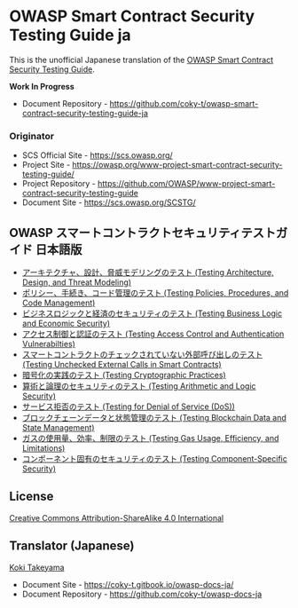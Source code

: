 # OWASP Smart Contract Security Testing Guide ja

This is the unofficial Japanese translation of the [OWASP Smart Contract Security Testing Guide](https://github.com/OWASP/www-project-smart-contract-security-testing-guide).

**Work In Progress**

- Document Repository - <https://github.com/coky-t/owasp-smart-contract-security-testing-guide-ja>

### Originator

- SCS Official Site - <https://scs.owasp.org/>
- Project Site - <https://owasp.org/www-project-smart-contract-security-testing-guide/>
- Project Repository - <https://github.com/OWASP/www-project-smart-contract-security-testing-guide>
- Document Site - <https://scs.owasp.org/SCSTG/>

## OWASP スマートコントラクトセキュリティテストガイド 日本語版

- [アーキテクチャ、設計、脅威モデリングのテスト (Testing Architecture, Design, and Threat Modeling)](Document/Document/0x05-Architecture-Design-and-Threat-Modeling.md)
- [ポリシー、手続き、コード管理のテスト (Testing Policies, Procedures, and Code Management)](Document/Document/0x06-Policies-Procedures-and-Code-Management.md)
- [ビジネスロジックと経済のセキュリティのテスト (Testing Business Logic and Economic Security)](Document/Document/0x07-Business-Logic-and-Economic-Security.md)
- [アクセス制御と認証のテスト (Testing Access Control and Authentication Vulnerabilties)](Document/Document/0x08-Access-Control-and-Authentication.md)
- [スマートコントラクトのチェックされていない外部呼び出しのテスト (Testing Unchecked External Calls in Smart Contracts)](Document/Document/0x09-Secure-Interactions-and-Communications.md)
- [暗号化の実践のテスト (Testing Cryptographic Practices)](Document/Document/0x10-Cryptographic-Practices.md)
- [算術と論理のセキュリティのテスト (Testing Arithmetic and Logic Security)](Document/Document/0x11-Arithmetic-and-Logic-Security.md)
- [サービス拒否のテスト (Testing for Denial of Service (DoS))](Document/Document/0x12-Denial-of-Service.md)
- [ブロックチェーンデータと状態管理のテスト (Testing Blockchain Data and State Management)](Document/Document/0x13-Blockchain-Data-and-State-Management.md)
- [ガスの使用量、効率、制限のテスト (Testing Gas Usage, Efficiency, and Limitations)](Document/Document/0x14-Gas-Usage-Efficiency-and-Limitations.md)
- [コンポーネント固有のセキュリティのテスト (Testing Component-Specific Security)](Document/Document/0x15-Component-Specific-Security.md)

## License

[Creative Commons Attribution-ShareAlike 4.0 International](https://creativecommons.org/licenses/by-sa/4.0/)

## Translator (Japanese)

[Koki Takeyama](https://github.com/coky-t)

- Document Site - <https://coky-t.gitbook.io/owasp-docs-ja/>
- Document Repository - <https://github.com/coky-t/owasp-docs-ja>
